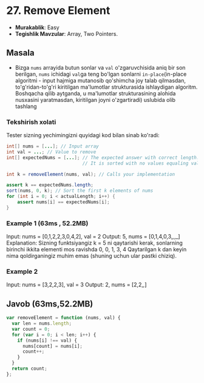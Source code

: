 # 27. Remove Element

- **Murakablik**: Easy
- **Tegishlik Mavzular**: Array, Two Pointers.

## Masala

- Bizga `nums` arrayida butun sonlar va `val` o'zgaruvchisida aniq bir son berilgan, `nums` ichidagi `val`ga teng bo'lgan sonlarni `in-place`(in-place algoritmi - input hajmiga mutanosib qo'shimcha joy talab qilmasdan, to'g'ridan-to'g'ri kiritilgan ma'lumotlar strukturasida ishlaydigan algoritm. Boshqacha qilib aytganda, u ma'lumotlar strukturasining alohida nusxasini yaratmasdan, kiritilgan joyni o'zgartiradi) uslubida olib tashlang

### Tekshirish xolati

Tester sizning yechimingizni quyidagi kod bilan sinab ko'radi:

```java
int[] nums = [...]; // Input array
int val = ...; // Value to remove
int[] expectedNums = [...]; // The expected answer with correct length.
                            // It is sorted with no values equaling val.

int k = removeElement(nums, val); // Calls your implementation

assert k == expectedNums.length;
sort(nums, 0, k); // Sort the first k elements of nums
for (int i = 0; i < actualLength; i++) {
    assert nums[i] == expectedNums[i];
}
```

### Example 1 (63ms , 52.2MB)

Input: nums = [0,1,2,2,3,0,4,2], val = 2
Output: 5, nums = [0,1,4,0,3,_,_,_]
Explanation: Sizning funktsiyangiz k = 5 ni qaytarishi kerak, sonlarning birinchi ikkita elementi mos ravishda 0, 0, 1, 3, 4
Qaytarilgan k dan keyin nima qoldirganingiz muhim emas (shuning uchun ular pastki chiziq).

### Example 2

Input: nums = [3,2,2,3], val = 3
Output: 2, nums = [2,2,_,_]

## Javob (63ms,52.2MB)

```javascript
var removeElement = function (nums, val) {
  var len = nums.length;
  var count = 0;
  for (var i = 0; i < len; i++) {
    if (nums[i] !== val) {
      nums[count] = nums[i];
      count++;
    }
  }
  return count;
};
```
